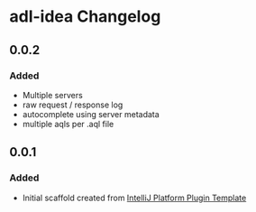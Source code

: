 <!-- Keep a Changelog guide -> https://keepachangelog.com -->

# adl-idea Changelog

<!--
## [Unreleased]
-->

## 0.0.2
### Added
- Multiple servers
- raw request / response log
- autocomplete using server metadata
- multiple aqls per .aql file

## 0.0.1
### Added
- Initial scaffold created from [IntelliJ Platform Plugin Template](https://github.com/JetBrains/intellij-platform-plugin-template)
